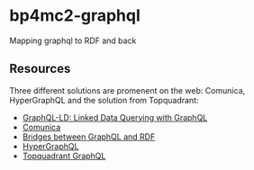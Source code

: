 # bp4mc2-graphql
Mapping graphql to RDF and back

## Resources

Three different solutions are promenent on the web: Comunica, HyperGraphQL and the solution from Topquadrant:

- [GraphQL-LD: Linked Data Querying with GraphQL](https://comunica.github.io/Article-ISWC2018-Demo-GraphQlLD/)
- [Comunica](https://github.com/comunica/comunica)
- [Bridges between GraphQL and RDF](https://www.w3.org/Data/events/data-ws-2019/assets/position/Ruben%20Taelman.pdf)
- [HyperGraphQL](https://www.hypergraphql.org)
- [Topquadrant GraphQL](https://www.topquadrant.com/technology/graphql/)
